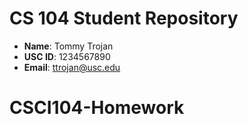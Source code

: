 # CS 104 Student Repository

- **Name**: Tommy Trojan
- **USC ID**: 1234567890
- **Email**: ttrojan@usc.edu
# CSCI104-Homework
